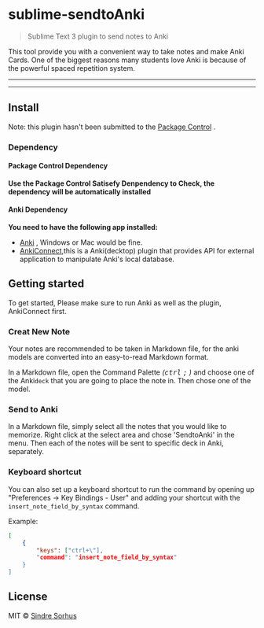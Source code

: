 # sublime-sendtoAnki

> Sublime Text 3 plugin to send notes to Anki

This tool provide you with a convenient way to take notes and make Anki Cards. One of the biggest reasons many students love Anki is because of the powerful spaced repetition system.

<!-- 以下是动图链接 -->
<!-- <a href="https://www.patreon.com/sindresorhus">
    <img src="https://c5.patreon.com/external/logo/become_a_patron_button@2x.png" width="160">
</a> -->

---
<!-- 以下是动图说明 -->
<!-- ![](screenshot.gif) -->

---
<!-- 以下是功能描述，概要，罗列 -->


## Install
Note: this plugin hasn't been submitted to the [Package Control](https://packagecontrol.io) .
<!-- Install `Autoprefixer` with [Package Control](https://packagecontrol.io) and restart Sublime. -->

### Dependency
#### Package Control Dependency
**Use the Package Control Satisefy Denpendency to Check, the dependency will be automatically installed**

#### Anki Dependency
**You need to have the following app installed:**
* [Anki](https://apps.ankiweb.net/) , Windows or Mac would be fine.
* [AnkiConnect](https://ankiweb.net/shared/info/2055492159),this is a Anki(decktop) plugin that provides API for external application to manipulate Anki's local database.

## Getting started
To get started, Please make sure to run Anki as well as  the plugin, AnkiConnect first.

### Creat New Note

Your notes are recommended to be taken in Markdown file, for the anki models are converted into an easy-to-read Markdown format.

In a Markdown file, open the Command Palette *(<kbd>ctrl</kbd> <kbd>;</kbd> )* and choose one of the Anki`deck` that you are going to place the note in. Then chose one of the model.

### Send to Anki
In a Markdown file, simply select all the notes that you would like to memorize. Right click at the select area and chose 'SendtoAnki' in the menu. Then each of the notes will be sent to specific deck in Anki, separately.


### Keyboard shortcut

You can also set up a keyboard shortcut to run the command by opening up "Preferences → Key Bindings - User" and adding your shortcut with the `insert_note_field_by_syntax` command.

Example:

```json
[
    {
        "keys": ["ctrl+\"],
        "command": "insert_note_field_by_syntax"
    }
]
```


## License

MIT © [Sindre Sorhus](https://sindresorhus.com)
